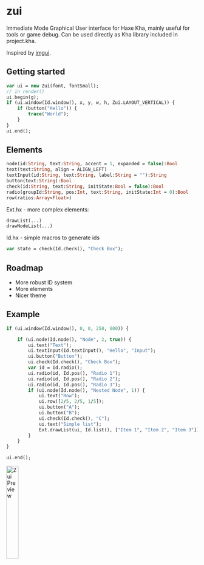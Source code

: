 # zui

Immediate Mode Graphical User interface for Haxe Kha, mainly useful for tools or game debug. Can be used directly as Kha library included in project.kha.  

Inspired by [imgui](https://github.com/ocornut/imgui).

## Getting started
``` hx
var ui = new Zui(font, fontSmall);
// in render()
ui.begin(g);
if (ui.window(Id.window(), x, y, w, h, Zui.LAYOUT_VERTICAL)) {
    if (button("Hello")) {
        trace("World");
    }
}
ui.end();
```

## Elements
``` hx
node(id:String, text:String, accent = 1, expanded = false):Bool
text(text:String, align = ALIGN_LEFT)
textInput(id:String, text:String, label:String = ""):String
button(text:String):Bool
check(id:String, text:String, initState:Bool = false):Bool
radio(groupId:String, pos:Int, text:String, initState:Int = 0):Bool
row(ratios:Array<Float>)
```

Ext.hx - more complex elements:
``` hx
drawList(...)
drawNodeList(...)
```

Id.hx - simple macros to generate ids
``` hx
var state = check(Id.check(), "Check Box");
```

## Roadmap
- More robust ID system
- More elements
- Nicer theme

## Example

``` hx
if (ui.window(Id.window(), 0, 0, 250, 600)) {

    if (ui.node(Id.node(), "Node", 2, true)) {
        ui.text("Text");
        ui.textInput(Id.textInput(), "Hello", "Input");
        ui.button("Button");
        ui.check(Id.check(), "Check Box");
        var id = Id.radio();
        ui.radio(id, Id.pos(), "Radio 1");
        ui.radio(id, Id.pos(), "Radio 2");
        ui.radio(id, Id.pos(), "Radio 3");
        if (ui.node(Id.node(), "Nested Node", 1)) {
            ui.text("Row");
            ui.row([2/5, 2/5, 1/5]);
            ui.button("A");
            ui.button("B");
            ui.check(Id.check(), "C");
            ui.text("Simple list");
            Ext.drawList(ui, Id.list(), ["Item 1", "Item 2", "Item 3"]);
        }
    }
}

ui.end();
```

<img src="https://raw.githubusercontent.com/luboslenco/zui/master/zui.png" alt="Zui Preview" width="25%"/>